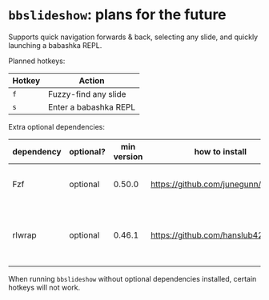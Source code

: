 # `bbslideshow`: plans for the future

Supports quick navigation forwards & back, selecting any slide, and quickly launching a babashka REPL.

Planned hotkeys:

| Hotkey | Action                |
|--------|-----------------------|
| `f`    | Fuzzy-find any slide  |
| `s`    | Enter a babashka REPL |

Extra optional dependencies:

| dependency | optional? | min version | how to install                      | purpose                                    |
|------------|-----------|-------------|-------------------------------------|--------------------------------------------|
| Fzf        | optional  | 0.50.0      | https://github.com/junegunn/fzf     | `fzf` powers fuzzy-find slide              |
| rlwrap     | optional  | 0.46.1      | https://github.com/hanslub42/rlwrap | `rlwrap` powers the built-in babashka REPL |

When running `bbslideshow` without optional dependencies installed, certain hotkeys will not work.

